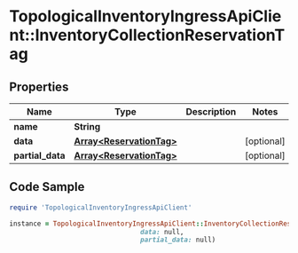 # TopologicalInventoryIngressApiClient::InventoryCollectionReservationTag

## Properties

Name | Type | Description | Notes
------------ | ------------- | ------------- | -------------
**name** | **String** |  | 
**data** | [**Array&lt;ReservationTag&gt;**](ReservationTag.md) |  | [optional] 
**partial_data** | [**Array&lt;ReservationTag&gt;**](ReservationTag.md) |  | [optional] 

## Code Sample

```ruby
require 'TopologicalInventoryIngressApiClient'

instance = TopologicalInventoryIngressApiClient::InventoryCollectionReservationTag.new(name: null,
                                 data: null,
                                 partial_data: null)
```



